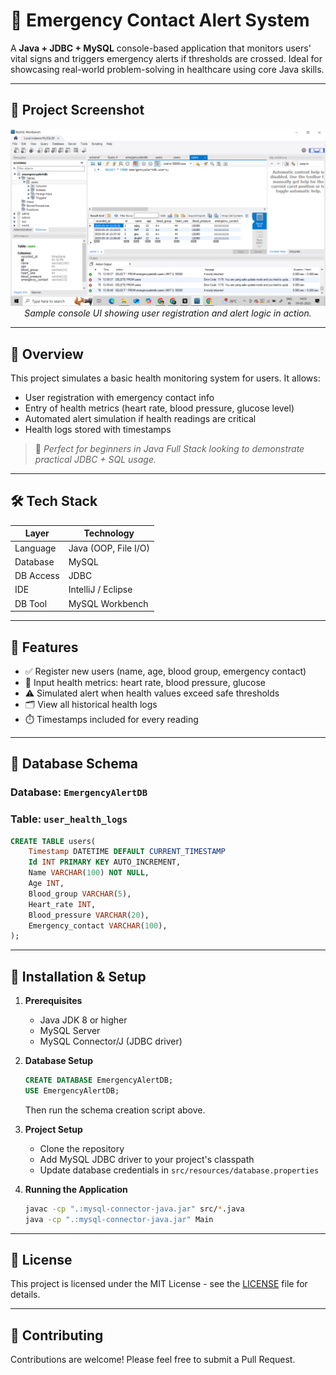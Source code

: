 # 🚨 Emergency Contact Alert System

A **Java + JDBC + MySQL** console-based application that monitors users' vital signs and triggers emergency alerts if thresholds are crossed. Ideal for showcasing real-world problem-solving in healthcare using core Java skills.

---

## 📸 Project Screenshot

<div align="center">
  <img src="assets/MySQl.png" alt="Emergency Contact Alert System Screenshot" width="600"/>
  <br>
  <em>Sample console UI showing user registration and alert logic in action.</em>
</div>

---

## 📌 Overview

This project simulates a basic health monitoring system for users. It allows:
- User registration with emergency contact info
- Entry of health metrics (heart rate, blood pressure, glucose level)
- Automated alert simulation if health readings are critical
- Health logs stored with timestamps

> 📍 *Perfect for beginners in Java Full Stack looking to demonstrate practical JDBC + SQL usage.*

---

## 🛠️ Tech Stack

| Layer        | Technology         |
|--------------|--------------------|
| Language     | Java (OOP, File I/O) |
| Database     | MySQL              |
| DB Access    | JDBC               |
| IDE          | IntelliJ / Eclipse |
| DB Tool      | MySQL Workbench    |

---

## 🧠 Features

- ✅ Register new users (name, age, blood group, emergency contact)
- 📝 Input health metrics: heart rate, blood pressure, glucose
- ⚠️ Simulated alert when health values exceed safe thresholds
- 🗂️ View all historical health logs
- ⏱️ Timestamps included for every reading

---

## 🧾 Database Schema

### Database: `EmergencyAlertDB`  
### Table: `user_health_logs`

```sql
CREATE TABLE users(
    Timestamp DATETIME DEFAULT CURRENT_TIMESTAMP
    Id INT PRIMARY KEY AUTO_INCREMENT,
    Name VARCHAR(100) NOT NULL,
    Age INT,
    Blood_group VARCHAR(5),
    Heart_rate INT,
    Blood_pressure VARCHAR(20),
    Emergency_contact VARCHAR(100),
);
```

---

## 🚀 Installation & Setup

1. **Prerequisites**
   - Java JDK 8 or higher
   - MySQL Server
   - MySQL Connector/J (JDBC driver)

2. **Database Setup**
   ```sql
   CREATE DATABASE EmergencyAlertDB;
   USE EmergencyAlertDB;
   ```
   Then run the schema creation script above.

3. **Project Setup**
   - Clone the repository
   - Add MySQL JDBC driver to your project's classpath
   - Update database credentials in `src/resources/database.properties`

4. **Running the Application**
   ```bash
   javac -cp ".:mysql-connector-java.jar" src/*.java
   java -cp ".:mysql-connector-java.jar" Main
   ```

---

## 📝 License

This project is licensed under the MIT License - see the [LICENSE](LICENSE) file for details.

---

## 👥 Contributing

Contributions are welcome! Please feel free to submit a Pull Request.
